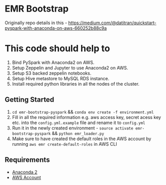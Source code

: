 # EMR Bootstrap
Originally repo details in this - https://medium.com/@datitran/quickstart-pyspark-with-anaconda-on-aws-660252b88c9a

# This code should help to
1. Bind PySpark with Anaconda2 on AWS.
2. Setup Zeppelin and Jupyter to use Anaconda2 on AWS.
3. Setup S3 backed zeppelin notebooks.
4. Setup Hive metastore to MySQL RDS instance.
5. Install required python libraries in all the nodes of the cluster.

## Getting Started
1. `cd emr-bootstrap-pyspark` && `conda env create -f environment.yml`
2. Fill in all the required information e.g. aws access key, secret acess key etc. into the `config.yml.example` file and rename it to `config.yml`
3. Run it in the newly created environment - `source activate emr-bootstrap-pyspark` && `python emr_loader.py`
4. Make sure to have created the default roles in the AWS account by running `aws emr create-default-roles` in AWS CLI

## Requirements
- [Anaconda 2](https://www.continuum.io/downloads)
- [AWS Account](https://aws.amazon.com/)
